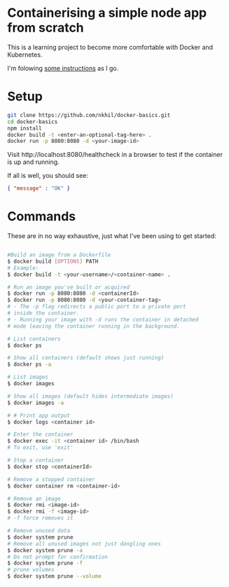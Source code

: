 # Containerising a simple node app from scratch

This is a learning project to become more comfortable with Docker and Kubernetes. 

I'm folowing [some instructions](https://nodejs.org/fr/docs/guides/nodejs-docker-webapp/) as I go.

# Setup

```bash
git clone https://github.com/nkhil/docker-basics.git
cd docker-basics
npm install
docker build -t <enter-an-optional-tag-here> .
docker run -p 8080:8080 -d <your-image-id>
```

Visit http://localhost:8080/healthcheck in a browser to test if the container is up and running. 

If all is well, you should see: 

```json
{ "message" : "OK" }
```

# Commands 

These are in no way exhaustive, just what I've been using to get started:

```bash

#Build an image from a Dockerfile
$ docker build [OPTIONS] PATH
# Example:
$ docker build -t <your-username>/<container-name> .

# Run an image you've built or acquired
$ docker run -p 8080:8080 -d <containerId>
$ docker run -p 8080:8080 -d <your-container-tag>
# - The -p flag redirects a public port to a private port 
# inside the container.
# - Running your image with -d runs the container in detached 
# mode leaving the container running in the background.

# List containers
$ docker ps

# Show all containers (default shows just running)
$ docker ps -a

# List images
$ docker images

# Show all images (default hides intermediate images)
$ docker images -a

# # Print app output
$ docker logs <container id>

# Enter the container
$ docker exec -it <container id> /bin/bash
# To exit, use 'exit'

# Stop a container
$ docker stop <containerId>

# Remove a stopped container
$ docker container rm <container-id>

# Remove an image
$ docker rmi <image-id>
$ docker rmi -f <image-id>
# -f force removes it

# Remove unused data
$ docker system prune
# Remove all unused images not just dangling ones
$ docker system prune -a
# Do not prompt for confirmation
$ docker system prune -f
# prune volumes
$ docker system prune --volume

```



